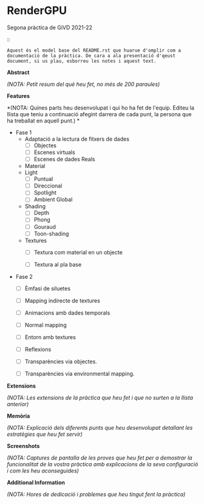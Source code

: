 # RenderGPU
Segona pràctica de GiVD 2021-22

::

    Aquest és el model base del README.rst que huarue d'omplir com a documentació de la pràctica. De cara a ala presentació d'qeust document, si us plau, esborreu les notes i aquest text. 
    
**Abstract**

*(NOTA: Petit resum del què heu fet, no més de 200 paraules)*

**Features**

*(NOTA: Quines parts heu desenvolupat i qui ho ha fet de l'equip. Editeu la llista que teniu a continuació afegint darrera de cada punt, la persona que ha treballat en aquell punt.) *

- Fase 1
    - Adaptació a la lectura de fitxers de dades
        - [ ] Objectes
        - [ ] Escenes virtuals
        - [ ] Escenes de dades Reals 
    - Material
    - Light
        - [ ] Puntual
        - [ ] Direccional
        - [ ] Spotlight
        - [ ] Ambient Global
    - Shading
        - [ ] Depth
        - [ ] Phong
        - [ ] Gouraud
        - [ ] Toon-shading
    - Textures
        - [ ] Textura com material en un objecte
        - [ ] Textura al pla base
        

- Fase 2 
    - [ ] Èmfasi de siluetes
    - [ ] Mapping indirecte de textures
    - [ ] Animacions amb dades temporals
    - [ ] Normal mapping
    - [ ] Entorn amb textures
    - [ ] Reflexions
    - [ ] Transparències via objectes.
    - [ ] Transparències via environmental mapping.


**Extensions**

*(NOTA: Les extensions de la pràctica que heu fet i que no surten a la llista anterior)*

**Memòria**

*(NOTA: Explicació dels diferents punts que heu desenvolupat detallant les estratègies que heu fet servir)*

**Screenshots**

*(NOTA: Captures de pantalla de les proves que heu fet per a demostrar la funcionalitat de la vostra pràctica amb explicacions de la seva configuració i com les heu aconseguides)*

**Additional Information**

*(NOTA: Hores de dedicació i problemes que heu tingut fent la pràctica)*
